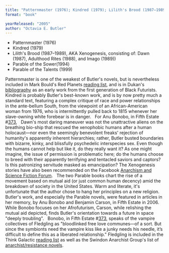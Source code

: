 ```yaml
---
title: "Patternmaster (1976); Kindred (1979); Lilith's Brood (1987–1989, aka Xenogenesis; consisting of Dawn (1987),  Adulthood Rites (1988), and Imago (1989)); Parable of the Sower (1994); Parable of the Talents (1999); Fledgling"
format: "book"

yearReleased: "2005"
author: "Octavia E. Butler"
---
```

* Patternmaster (1976)
* Kindred (1979)
* Lilith's Brood (1987–1989), AKA Xenogenesis, consisting of: Dawn (1987), Adulthood Rites (1988), and Imago (1989))
* Parable of the Sower(1994)
* Parable of the Talents (1999)

Patternmaster is one of the weakest of Butler's  novels, but is nevertheless included in Mark Bould's Red Planets  <a href="biblio.htm#Red Planets">reading list</a>, and is in Dukan's <a href="http://invisibleuniversedoc.com/wp-content/uploads/2016/01/IU_BSF_lit_2015_3000.jpg"> bibliography</a> as an early work from the first generation of Black Futurists.
 
Kindred is probably Butler's best-known work, and  is by now pretty much a standard text, featuring a complex critique of race and  power relationships in the ante-bellum South, from the viewpoint of an  African-American woman from 1976, who is intermittently pulled back to 1815  whenever her slave-owning white forebear is in danger.
 
For Anu Bonobo, in Fifth Estate #<a href="http://www.fifthestate.org/archive/373-fall-2006/octavia-estelle-butler/">373</a>,
 
Dawn's most daring maneuver was not the  unattractive aliens on the breathing bio-ship that rescued the xenophobic humans  after a human holocaust—nor even the seemingly benevolent freaks' rejection of  humanity's apparently inherent hierarchies; rather, Butler busted boundaries  with bizarre, kinky, and blissfully psychedelic interspecies sex. Even though  the humans cannot help but like it, do they really want it? As one might  imagine, the issue of permission is problematic here; do the humans choose to  breed with their apparently terrifying and tentacled saviors and captors? Is  this patronizing servitude masked as emancipation?
The Xenogenesis stories have also been  recommended on the Facebook <a href="https://www.facebook.com/groups/anarchismandsciencefiction/search/?query=butler"> Anarchism and Science Fiction Forum</a>.
 
The two Parable books chart the  rise of a movement based on mutual aid (or just common human decency) amid the  breakdown of society in the United  States. Warm and literate, it's unfortunate that the author chose to hang her  principles on a new religion.
 
Butler's work, and especially the Parable novels, were featured in articles in her memory, by Anu Bonobo and Benjamin  Carson, in Fifth Estate in 2006. While Bonobo focuses on her Afrofuturism,  Carson, while relishing the mutual aid depicted, finds Butler's orientation  towards a future in space "deeply troubling".
 
Bonobo, in Fifth Estate #<a href="http://www.fifthestate.org/archive/373-fall-2006/octavia-estelle-butler/">373</a>,  speaks of the vampire collectives of Fledgling as "bloodlinked free love  communes—of a sort. But since the symbionts need the vampire kiss like a junky  needs his needle, it’s difficult to define this as a liberated relationship."  Fledgling is included in the Think Galactic <a href="http://thinkgalactic.org/reading-lists/by-author/">reading list</a> as  well as the Swindon Anarchist Group's list of <a href="https://swindonanarchistgroup.wordpress.com/2009/01/08/anarchistresistance-novels/"> anarchist/resistance novels</a>.
 
